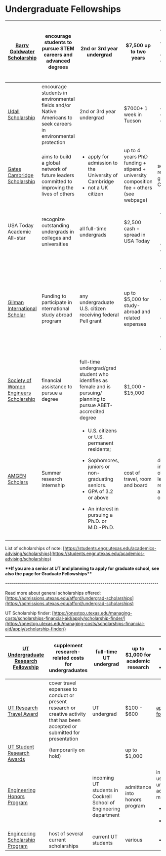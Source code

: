 # Undergraduate Fellowships

| [Barry Goldwater Scholarship](https://goldwaterscholarship.gov/)                              | encourage students to pursue STEM careers and advanced degrees                                                 | 2nd or 3rd year undergrad                                                                                                                                                                                                      | $7,500 up to two years                                                                  | <ul><li>3 pg research statement</li><li>personal statement</li><li>3 rec letters</li><li>high school and college transcript</li></ul>                                                                                                           | <p><a href="https://provost.utexas.edu/undergraduate-awards/goldwater-scholarship/">Cockrell School</a></p><p>(November)</p><p>University-wide (late January)</p> | \~400 annually                              | [undergraduateawards@utexas.edu](mailto:undergraduateawards@utexas.edu)      |
| --------------------------------------------------------------------------------------------- | -------------------------------------------------------------------------------------------------------------- | ------------------------------------------------------------------------------------------------------------------------------------------------------------------------------------------------------------------------------ | --------------------------------------------------------------------------------------- | ----------------------------------------------------------------------------------------------------------------------------------------------------------------------------------------------------------------------------------------------- | ----------------------------------------------------------------------------------------------------------------------------------------------------------------- | ------------------------------------------- | ---------------------------------------------------------------------------- |
| [Udall Scholarship](https://www.udall.gov/ourprograms/scholarship/scholarship.aspx)           | encourage students in environmental fields and/or Native Americans to seek careers in environmental protection | 2nd or 3rd year undergrad                                                                                                                                                                                                      | $7000+ 1 week in Tucson                                                                 | <ul><li>800 word essay</li><li>3 rec letters</li><li>College transcript</li></ul>                                                                                                                                                               | \~ March                                                                                                                                                          | \~55 annually                               | <p><br></p>                                                                  |
| [Gates Cambridge Scholarship](https://www.gatescambridge.org/)                                | aims to build a global network of future leaders committed to improving the lives of others                    | <ul><li>apply for admission to the University of Cambridge</li><li>not a UK citizen</li></ul>                                                                                                                                  | up to 4 years PhD funding + stipend + university composition fee + others (see webpage) | see admission requirements of the graduate course and College place                                                                                                                                                                             | Sept 1- mid October                                                                                                                                               | \~80 anually                                | [info@gatescambridge.org](mailto:info@gatescambridge.org)                    |
| USA Today Academic All-star                                                                   | recognize outstanding undergrads in colleges and universities                                                  | all full-time undergrads                                                                                                                                                                                                       | $2,500 cash + spread in USA Today                                                       | <ul><li>essay on outstanding academic or intellectual endeavor</li><li>2 letters of rec</li><li>college transcript</li></ul>                                                                                                                    | late November nomination                                                                                                                                          | \~20 First team + 40 Second and Third Teams | <p><br></p>                                                                  |
| [Gilman International Scholar](https://www.gilmanscholarship.org/)                            | Funding to participate in nternational study abroad program                                                    | any undergraduate U.S. citizen receiving federal Pell grant                                                                                                                                                                    | up to $5,000 for study-abroad and related expenses                                      | <ul><li>Statement of Purpose Essay</li><li>Building Mutual Understanding Essay</li><li>Follow-on Service Project Proposal</li><li>(optional) Critical Need Language Award essay</li><li>2 advisor recommendations</li><li>transcripts</li></ul> | March and October deadlines                                                                                                                                       | \~1000 annually                             | <p><br></p>                                                                  |
| [Society of Women Engineers Scholarship](https://scholarships.swe.org/applications/login.asp) | financial assistance to pursue a degree                                                                        | full-time undergrad/grad student who identifies as female and is pursuing/ planning to pursue ABET-accredited degree                                                                                                           | $1,000 - $15,000                                                                        | <p><br></p>                                                                                                                                                                                                                                     | <p>(Sophomores and above) February</p><p>(Freshman) May</p><p><br></p>                                                                                            | \~300 annually                              | <p><br></p>                                                                  |
| [AMGEN Scholars](https://amgenscholars.com/us-program)                                        | Summer research internship                                                                                     | <p></p><ul><li>U.S. citizens or U.S. permanent residents;</li></ul><ul><li>Sophomores, juniors or non-graduating seniors.</li><li>GPA of 3.2 or above</li></ul><ul><li>An interest in pursuing a Ph.D. or M.D.-Ph.D.</li></ul> | cost of travel, room and board                                                          | <p>depends on host institution +<br>official transcript, a letter of recommendation and a personal statement or essay.</p>                                                                                                                      | early February                                                                                                                                                    |                                             | [http://www.amgenscholars.com/contact](http://www.amgenscholars.com/contact) |
|                                                                                               |                                                                                                                |                                                                                                                                                                                                                                |                                                                                         |                                                                                                                                                                                                                                                 |                                                                                                                                                                   |                                             |                                                                              |
|                                                                                               |                                                                                                                |                                                                                                                                                                                                                                |                                                                                         |                                                                                                                                                                                                                                                 |                                                                                                                                                                   |                                             |                                                                              |

List of scholarships of note: [https://students.engr.utexas.edu/academics-advising/scholarships](https://students.engr.utexas.edu/academics-advising/scholarships)

**\*\*If you are a senior at UT and planning to apply for graduate school, see also the page for Graduate Fellowships\*\***

\-----------------------------------------------------------------------------

Read more about general scholarships offered: [https://admissions.utexas.edu/afford/undergrad-scholarships](https://admissions.utexas.edu/afford/undergrad-scholarships)

UT Scholarship finder: [https://onestop.utexas.edu/managing-costs/scholarships-financial-aid/apply/scholarship-finder/](https://onestop.utexas.edu/managing-costs/scholarships-financial-aid/apply/scholarship-finder/)

| [UT Undergraduate Research Fellowship](https://ugs.utexas.edu/our/scholarships/urf)               | supplement research-related costs for undergraduates                                                                           | full-time UT undergrad                                            | up to $1,000 for academic research | <ul><li>project description (<a href="https://ugs.utexas.edu/sites/default/files/file_downloads/URF_proposal_template.doc">template</a>)</li><li>budget</li></ul> | <p>end of January</p><p>end of September</p> | <p><br></p> | info sessions in January, September |
| ------------------------------------------------------------------------------------------------- | ------------------------------------------------------------------------------------------------------------------------------ | ----------------------------------------------------------------- | ---------------------------------- | ----------------------------------------------------------------------------------------------------------------------------------------------------------------- | -------------------------------------------- | ----------- | ----------------------------------- |
| [UT Research Travel Award](https://ugs.utexas.edu/our/scholarships/travel)                        | cover travel expenses to conduct or present research or creative activity that has been accepted or submitted for presentation | UT undergrad                                                      | $100 - $600                        | [application form](https://utdirect.utexas.edu/apps/ugs/forms/travel\_award/)                                                                                     | <p>(Fall) November</p><p>(Spring) March</p>  | <p><br></p> | <p><br></p>                         |
| [UT Student Research Awards](https://ugs.utexas.edu/our/scholarships/student-researcher)          | (temporarily on hold)                                                                                                          | <p><br></p>                                                       | up to $1,000                       | <p><br></p>                                                                                                                                                       | <p><br></p>                                  | <p><br></p> | <p><br></p>                         |
| [Engineering Honors Program](https://cockrell.utexas.edu/admissions/undergraduate/honors-program) | <p><br></p>                                                                                                                    | incoming UT students in Cockrell School of Engineering department | admittance into honors program     | <p>in addition to usual university admission materials:</p><ul><li>extended resume</li><li>FAFSA</li></ul>                                                        | Dec 1                                        | <p><br></p> | <p><br></p>                         |
| [Engineering Scholarship Program](https://utdirect.utexas.edu/engine/scholarship/index.WBX)       | host of several current scholarships                                                                                           | current UT students                                               | various                            | <ul><li><a href="https://utdirect.utexas.edu/engine/scholarship/index.WBX">application</a></li></ul>                                                              | April 1                                      | <p><br></p> | <p><br></p>                         |
